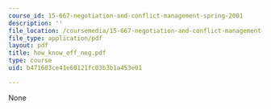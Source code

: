 ```yaml
---
course_id: 15-667-negotiation-and-conflict-management-spring-2001
description: ''
file_location: /coursemedia/15-667-negotiation-and-conflict-management-spring-2001/b471683ce41e60121fc03b3b1a453e01_how_know_eff_neg.pdf
file_type: application/pdf
layout: pdf
title: how_know_eff_neg.pdf
type: course
uid: b471683ce41e60121fc03b3b1a453e01

---
```

None
